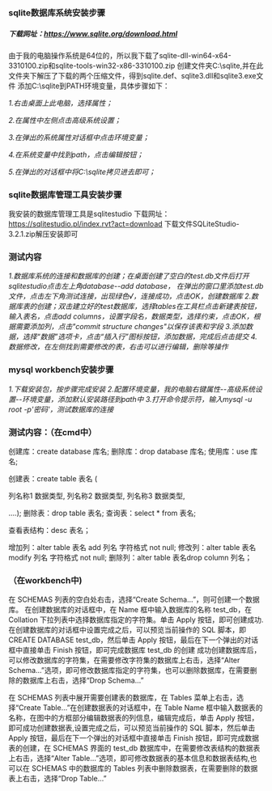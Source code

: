 ### sqlite数据库系统安装步骤

##### 下载网址：https://www.sqlite.org/download.html
由于我的电脑操作系统是64位的，所以我下载了sqlite-dll-win64-x64-3310100.zip和sqlite-tools-win32-x86-3310100.zip
创建文件夹C:\sqlite,并在此文件夹下解压了下载的两个压缩文件，得到sqlite.def、sqlite3.dll和sqlite3.exe文件
添加C:\sqlite到PATH环境变量，具体步骤如下：

*1.右击桌面上此电脑，选择属性；*

*2.在属性中左侧点击高级系统设置；*

*3.在弹出的系统属性对话框中点击环境变量；*

*4.在系统变量中找到path，点击编辑按钮；*

*5.在弹出的对话框中将C:\sqlite拷贝进去即可；*

### sqlite数据库管理工具安装步骤

我安装的数据库管理工具是sqlitestudio
下载网址：https://sqlitestudio.pl/index.rvt?act=download
下载文件SQLiteStudio-3.2.1.zip解压安装即可

### 测试内容

*1.数据库系统的连接和数据库的创建；在桌面创建了空白的test.db文件后打开sqlitestudio点击左上角database--add database，
在弹出的窗口里添加test.db文件，点击左下角测试连接，出现绿色√，连接成功，点击OK，创建数据库
2.数据库表的创建；双击建立好的test数据库，选择tables在工具栏点击新建表按钮，输入表名，点击add columns，设置字段名，数据类型，选择约束，点击OK，根据需要添加列，点击"commit structure changes"以保存该表和字段
3.添加数据，选择“数据”选项卡，点击“插入行”图标按钮，添加数据，完成后点击提交
4.数据修改，在左侧找到需要修改的表，右击可以进行编辑，删除等操作*

### mysql workbench安装步骤

*1.下载安装包，按步骤完成安装
2.配置环境变量，我的电脑右键属性--高级系统设置--环境变量，添加默认安装路径到path中
3.打开命令提示符，输入mysql -u root -p'密码'，测试数据库的连接*

### 测试内容：（在cmd中）

创建库：create database 库名;
删除库：drop database 库名;
使用库：use 库名;

创建表：create table 表名 (

列名称1 数据类型,
列名称2 数据类型,
列名称3 数据类型,

....);
删除表：drop table 表名;
查询表：select * from 表名;

查看表结构：desc 表名；

增加列：alter table 表名 add 列名 字符格式 not null;
修改列：alter table 表名 modify 列名 字符格式 not null;
删除列：alter table 表名drop column 列名；

### （在workbench中)

在 SCHEMAS 列表的空白处右击，选择“Create Schema…”，则可创建一个数据库。
在创建数据库的对话框中，在 Name 框中输入数据库的名称 test_db，在 Collation 下拉列表中选择数据库指定的字符集。单击 Apply 按钮，即可创建成功.在创建数据库的对话框中设置完成之后，可以预览当前操作的 SQL 脚本，即 CREATE DATABASE test_db，然后单击 Apply 按钮，最后在下一个弹出的对话框中直接单击 Finish 按钮，即可完成数据库 test_db 的创建
成功创建数据库后，可以修改数据库的字符集，在需要修改字符集的数据库上右击，选择“Alter Schema…”选项，即可修改数据库指定的字符集，也可以删除数据库，在需要删除的数据库上右击，选择“Drop Schema…”

在 SCHEMAS 列表中展开需要创建表的数据库，在 Tables 菜单上右击，选择“Create Table…”在创建数据表的对话框中，在 Table Name 框中输入数据表的名称，在图中的方框部分编辑数据表的列信息，编辑完成后，单击 Apply 按钮，即可成功创建数据表,设置完成之后，可以预览当前操作的 SQL 脚本，然后单击 Apply 按钮，最后在下一个弹出的对话框中直接单击 Finish 按钮，即可完成数据表的创建，在 SCHEMAS 界面的 test_db 数据库中，在需要修改表结构的数据表上右击，选择“Alter Table…”选项，即可修改数据表的基本信息和数据表结构,也可以在 SCHEMAS 中的数据库的 Tables 列表中删除数据表，在需要删除的数据表上右击，选择“Drop Table…”







